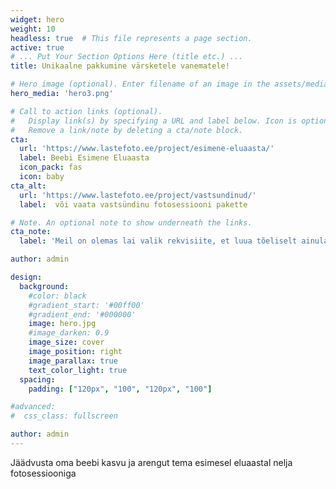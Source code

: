 ```yaml
---
widget: hero
weight: 10
headless: true  # This file represents a page section.
active: true
# ... Put Your Section Options Here (title etc.) ...
title: Unikaalne pakkumine värsketele vanematele!

# Hero image (optional). Enter filename of an image in the assets/media/ folder.
hero_media: 'hero3.png'

# Call to action links (optional).
#   Display link(s) by specifying a URL and label below. Icon is optional for `cta`.
#   Remove a link/note by deleting a cta/note block.
cta:
  url: 'https://www.lastefoto.ee/project/esimene-eluaasta/'
  label: Beebi Esimene Eluaasta
  icon_pack: fas
  icon: baby
cta_alt:
  url: 'https://www.lastefoto.ee/project/vastsundinud/'
  label:  või vaata vastsündinu fotosessiooni pakette

# Note. An optional note to show underneath the links.
cta_note:
  label: 'Meil on olemas lai valik rekvisiite, et luua tõeliselt ainulaadse fotosessiooni'

author: admin

design:
  background:
    #color: black
    #gradient_start: '#00ff00'
    #gradient_end: '#000000'
    image: hero.jpg
    #image_darken: 0.9
    image_size: cover
    image_position: right
    image_parallax: true
    text_color_light: true
  spacing:
    padding: ["120px", "100", "120px", "100"]

#advanced:
#  css_class: fullscreen

author: admin
---
```

Jäädvusta oma beebi kasvu ja arengut tema esimesel eluaastal nelja fotosessiooniga 
